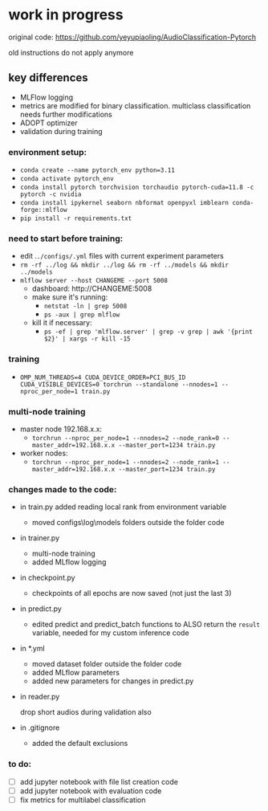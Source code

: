 # work in progress

original code: https://github.com/yeyupiaoling/AudioClassification-Pytorch

old instructions do not apply anymore

## key differences

- MLFlow logging
- metrics are modified for binary classification. multiclass classification needs further modifications
- ADOPT optimizer
- validation during training

### environment setup:

- `conda create --name pytorch_env python=3.11 `
- `conda activate pytorch_env`
- `conda install pytorch torchvision torchaudio pytorch-cuda=11.8 -c pytorch -c nvidia`
- `conda install ipykernel seaborn nbformat openpyxl imblearn conda-forge::mlflow`
- `pip install -r requirements.txt`

### need to start before training:

- edit .`./configs/.yml` files with current experiment parameters
- `rm -rf ../log && mkdir ../log && rm -rf ../models && mkdir ../models`
- `mlflow server --host CHANGEME --port 5008`
  - dashboard: http://CHANGEME:5008
  - make sure it's running:
    - `netstat -ln | grep 5008`
    - `ps -aux | grep mlflow`
  - kill it if necessary:
    - `ps -ef | grep 'mlflow.server' | grep -v grep | awk '{print $2}' | xargs -r kill -15`

### training

- `OMP_NUM_THREADS=4 CUDA_DEVICE_ORDER=PCI_BUS_ID CUDA_VISIBLE_DEVICES=0 torchrun --standalone --nnodes=1 --nproc_per_node=1 train.py`

### multi-node training

- master node 192.168.x.x:
  - `torchrun --nproc_per_node=1 --nnodes=2 --node_rank=0 --master_addr=192.168.x.x --master_port=1234 train.py`
- worker nodes:
  - `torchrun --nproc_per_node=1 --nnodes=2 --node_rank=1 --master_addr=192.168.x.x --master_port=1234 train.py`

### changes made to the code:

- in train.py added reading local rank from environment variable

  - moved configs\log\models folders outside the folder code

- in trainer.py

  - multi-node training
  - added MLflow logging

- in checkpoint.py

  - checkpoints of all epochs are now saved (not just the last 3)

- in predict.py

  - edited predict and predict_batch functions to ALSO return the `result` variable, needed for my custom inference code

- in \*.yml

  - moved dataset folder outside the folder code
  - added MLflow parameters
  - added new parameters for changes in predict.py

- in reader.py

  drop short audios during validation also

- in .gitignore

  - added the default exclusions

### to do:

- [ ] add jupyter notebook with file list creation code
- [ ] add jupyter notebook with evaluation code
- [ ] fix metrics for multilabel classification
